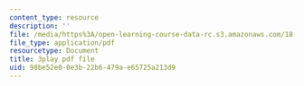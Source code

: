 ```yaml
---
content_type: resource
description: ''
file: /media/https%3A/open-learning-course-data-rc.s3.amazonaws.com/18-085-computational-science-and-engineering-i-fall-2008/98be52e00e3b22b6479ae65725a213d9_wt7UJckgvxs.pdf
file_type: application/pdf
resourcetype: Document
title: 3play pdf file
uid: 98be52e0-0e3b-22b6-479a-e65725a213d9
---
```

